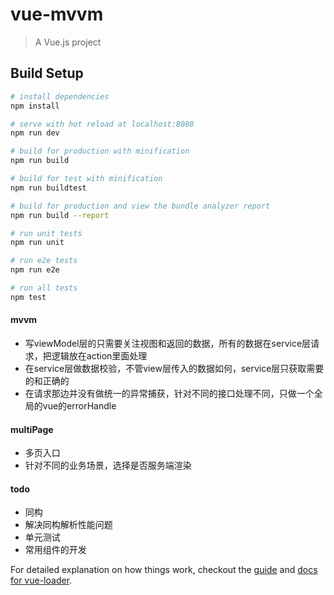 # vue-mvvm

> A Vue.js project

## Build Setup

``` bash
# install dependencies
npm install

# serve with hot reload at localhost:8080
npm run dev

# build for production with minification
npm run build

# build for test with minification
npm run buildtest

# build for production and view the bundle analyzer report
npm run build --report

# run unit tests
npm run unit

# run e2e tests
npm run e2e

# run all tests
npm test
```

#### mvvm
- 写viewModel层的只需要关注视图和返回的数据，所有的数据在service层请求，把逻辑放在action里面处理
- 在service层做数据校验，不管view层传入的数据如何，service层只获取需要的和正确的
- 在请求那边并没有做统一的异常捕获，针对不同的接口处理不同，只做一个全局的vue的errorHandle

#### multiPage
- 多页入口
- 针对不同的业务场景，选择是否服务端渲染

#### todo
- 同构
- 解决同构解析性能问题
- 单元测试
- 常用组件的开发

For detailed explanation on how things work, checkout the [guide](http://vuejs-templates.github.io/webpack/) and [docs for vue-loader](http://vuejs.github.io/vue-loader).
